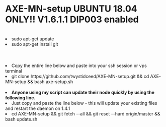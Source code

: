 # AXE-MN-setup UBUNTU 18.04 ONLY!! V1.6.1.1 DIP003 enabled
<br>
<li>sudo apt-get update
<li>sudo apt-get install git
<br><br>
<br><br>
<li>Copy the entire line below and paste into your ssh session or vps terminal
<li>git clone https://github.com/twystidceed/AXE-MN-setup.git && cd AXE-MN-setup && bash axe-setup.sh
<br><br>
<li><b> Anyone using my script can update their node quickly by using the following line. </b>
<li> Just copy and paste the line below - this will update your existing files and restart the daemon on 1.4.1
<li>cd AXE-MN-setup && git fetch --all && git reset --hard origin/master && bash update.sh
